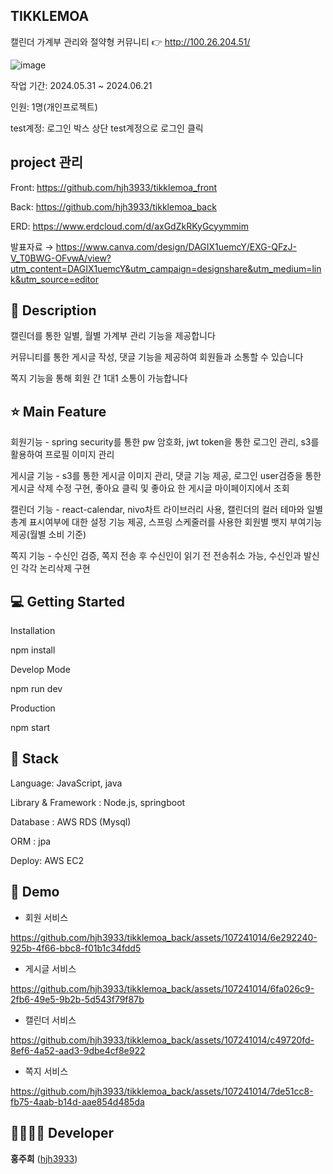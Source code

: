 ## TIKKLEMOA
캘린더 가계부 관리와 절약형 커뮤니티 👉 http://100.26.204.51/

![image](https://github.com/hjh3933/tikklemoa_back/assets/107241014/216183ad-38a8-4409-824d-1c80519aa6c3)

작업 기간: 2024.05.31 ~ 2024.06.21

인원: 1명(개인프로젝트)

test계정: 로그인 박스 상단 test계정으로 로그인 클릭

## project 관리

Front: https://github.com/hjh3933/tikklemoa_front

Back: https://github.com/hjh3933/tikklemoa_back

ERD: https://www.erdcloud.com/d/axGdZkRKyGcyymmim

발표자료 → https://www.canva.com/design/DAGIX1uemcY/EXG-QFzJ-V_T0BWG-OFvwA/view?utm_content=DAGIX1uemcY&utm_campaign=designshare&utm_medium=link&utm_source=editor

## 📖 Description

캘린더를 통한 일별, 월별 가계부 관리 기능을 제공합니다

커뮤니티를 통한 게시글 작성, 댓글 기능을 제공하여 회원들과 소통할 수 있습니다

쪽지 기능을 통해 회원 간 1대1 소통이 가능합니다
 
## ⭐ Main Feature

회원기능 -  spring security를 통한 pw 암호화, jwt token을 통한 로그인 관리, s3를 활용하여 프로필 이미지 관리

게시글 기능 - s3를 통한 게시글 이미지 관리, 댓글 기능 제공, 로그인 user검증을 통한 게시글 삭제 수정 구현, 좋아요 클릭 및 좋아요 한 게시글 마이페이지에서 조회

캘린더 기능 - react-calendar, nivo차트 라이브러리 사용, 캘린더의 컬러 테마와 일별 총계 표시여부에 대한 설정 기능 제공, 스프링 스케줄러를 사용한 회원별 뱃지 부여기능 제공(월별 소비 기준)

쪽지 기능 - 수신인 검증, 쪽지 전송 후 수신인이 읽기 전 전송취소 가능, 수신인과 발신인 각각 논리삭제 구현

## 💻 Getting Started

Installation

npm install

Develop Mode

npm run dev

Production

npm start

## 🔧 Stack

Language: JavaScript, java

Library & Framework : Node.js, springboot

Database : AWS RDS (Mysql)

ORM : jpa

Deploy: AWS EC2

## 🐤 Demo

* 회원 서비스

https://github.com/hjh3933/tikklemoa_back/assets/107241014/6e292240-925b-4f66-bbc8-f01b1c34fdd5

* 게시글 서비스

https://github.com/hjh3933/tikklemoa_back/assets/107241014/6fa026c9-2fb6-49e5-9b2b-5d543f79f87b
  
* 캘린더 서비스

https://github.com/hjh3933/tikklemoa_back/assets/107241014/c49720fd-8ef6-4a52-aad3-9dbe4cf8e922

* 쪽지 서비스

https://github.com/hjh3933/tikklemoa_back/assets/107241014/7de51cc8-fb75-4aab-b14d-aae854d485da

## 👨‍👩‍👧‍👦 Developer

**홍주희** ([hjh3933](https://github.com/hjh3933))
